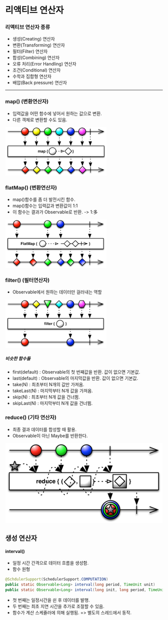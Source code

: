 # 리액티브 연산자

### 리액티브 연산자 종류

+ 생성(Creating) 연산자
+ 변환(Transforming) 연산자
+ 필터(Filter) 연산자
+ 합성(Combining) 연산자
+ 오류 처리(Error Handling) 연산자
+ 조건(Conditional) 연산자
+ 수학과 집합형 연산자
+ 배압(Back pressure) 연산자

----------

### map() (변환연산자)

+ 입력값을 어떤 함수에 넣어서 원하는 값으로 변환.
+ 다른 객체로 변환할 수도 있음.

![map](./image/map.png)

### flatMap() (변환연산자)

+ map()함수를 좀 더 발전시킨 함수.
+ map()함수는 입력값과 변환값이 1:1
+ 이 함수는 결과가 Observable로 반환. -> 1:多

![flatmap](./image/flatmap.png)

### filter() (필터연산자)

+ Observable에서 원하는 데이터만 걸러내는 역할

![filter](./image/filter.png)

##### 비슷한 함수들

+ first(default) : Observable의 첫 번째값을 반환. 값이 없으면 기본값.
+ last(default) : Observable의 마지막값을 반환. 값이 없으면 기본값.
+ take(N) : 최초부터 N개의 값만 가져옴.
+ takeLast(N) : 마지막부터 N개 값을 가져옴.
+ skip(N) : 최초부터 N개 값을 건너뜀.
+ skipLast(N) : 마지막부터 N개 값을 건너뜀.

### reduce() (기타 연산자)

+ 최종 결과 데이터를 합성할 때 활용.
+ Observable이 아닌 Maybe를 반환한다.

![reduce](./image/reduce.png)

## 생성 연산자

#### interval()

+ 일정 시간 간격으로 데이터 흐름을 생성함.
+ 함수 원형

```java
@SchdulerSupport(SchedulerSupport.COMPUTATION)
public static Observable<Long> interval(long period, TimeUnit unit)
public static Observable<Long> interval(long init, long period, TimeUnit unit)
```

+ 첫 번째는 일정시간을 쉰 후 데이터를 발행.
+ 두 번째는 최초 지연 시간을 추가로 조절할 수 있음.
+ 함수가 계산 스케쥴러에 의해 실행됨. => 별도의 스레드에서 동작.


